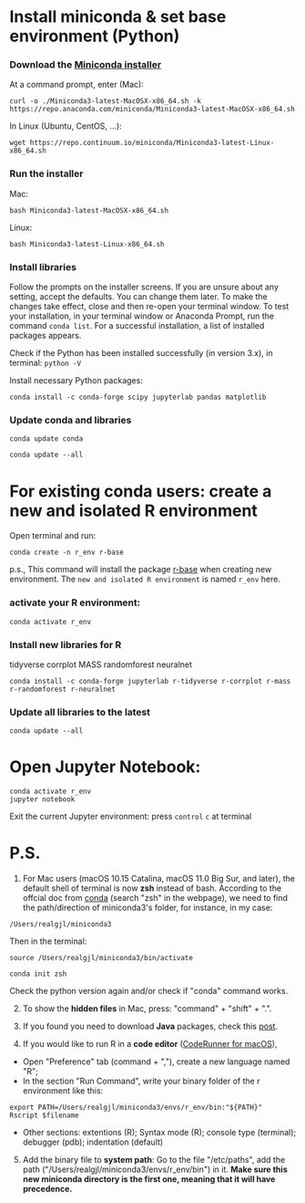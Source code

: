 # Install miniconda & set base environment (Python)
### Download the [Miniconda installer](https://repo.continuum.io/miniconda/)
At a command prompt, enter (Mac):
```terminal
curl -o ./Miniconda3-latest-MacOSX-x86_64.sh -k https://repo.anaconda.com/miniconda/Miniconda3-latest-MacOSX-x86_64.sh
```
In Linux (Ubuntu, CentOS, ...):
```terminal
wget https://repo.continuum.io/miniconda/Miniconda3-latest-Linux-x86_64.sh
```

### Run the installer
Mac:
```terminal
bash Miniconda3-latest-MacOSX-x86_64.sh
```
Linux:
```terminal
bash Miniconda3-latest-Linux-x86_64.sh
```

### Install libraries
Follow the prompts on the installer screens. If you are unsure about any setting, accept the defaults. You can change them later. To make the changes take effect, close and then re-open your terminal window. To test your installation, in your terminal window or Anaconda Prompt, run the command ```conda list```. For a successful installation, a list of installed packages appears.

Check if the Python has been installed successfully (in version 3.x), in terminal: ```python -V```

Install necessary Python packages:
```terminal
conda install -c conda-forge scipy jupyterlab pandas matplotlib
```

### Update conda and libraries
```terminal
conda update conda
```
```terminal
conda update --all
```

# For existing conda users: create a new and isolated R environment
Open terminal and run:
```terminal
conda create -n r_env r-base
```
p.s., This command will install the package [r-base](https://docs.anaconda.com/anaconda/user-guide/tasks/using-r-language/#:~:text=The%20R%20Essentials%20bundle%20contains,interpreter%20installed%20into%20new%20environments.) when creating new environment.
The ```new and isolated R environment``` is named ```r_env``` here.

### activate your R environment:
```terminal
conda activate r_env
```

### Install new libraries for R
tidyverse corrplot MASS randomforest neuralnet
```terminal
conda install -c conda-forge jupyterlab r-tidyverse r-corrplot r-mass r-randomforest r-neuralnet
```

### Update all libraries to the latest
```terminal
conda update --all
```

# Open Jupyter Notebook:
```terminal
conda activate r_env
jupyter notebook
```
Exit the current Jupyter environment: press ```control``` ```c``` at terminal

# P.S.
1. For Mac users (macOS 10.15 Catalina, macOS 11.0 Big Sur, and later), the default shell of terminal is now **zsh** instead of bash. 
According to the offcial doc from [conda](https://docs.conda.io/projects/conda/en/latest/user-guide/install/macos.html) (search "zsh" in the webpage), we need to find the path/direction of miniconda3's folder, for instance, in my case:
```terminal
/Users/realgjl/miniconda3
```
Then in the terminal:
```terminal
source /Users/realgjl/miniconda3/bin/activate
```
```terminal
conda init zsh
```
Check the python version again and/or check if "conda" command works.

2. To show the **hidden files** in Mac, press: "command" + "shift" + ".".

3. If you found you need to download **Java** packages, check this [post](https://community.rstudio.com/t/java-problem-on-mac-mojave-solved/34223).

4. If you would like to run R in a **code editor** ([CodeRunner for macOS](https://coderunnerapp.com)),
 - Open "Preference" tab (command + ","), create a new language named "R";
 - In the section "Run Command", write your binary folder of the r environment like this:
```terminal
export PATH=/Users/realgjl/miniconda3/envs/r_env/bin:"${PATH}"
Rscript $filename
```
 - Other sections: extentions (R); Syntax mode (R); console type (terminal); debugger (pdb); indentation (default)

5. Add the binary file to **system path**: Go to the file "/etc/paths", add the path ("/Users/realgjl/miniconda3/envs/r_env/bin") in it. **Make sure this new miniconda directory is the first one, meaning that it will have precedence.**

